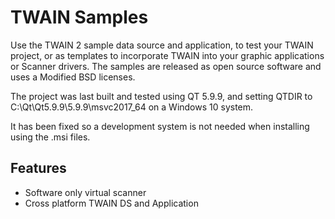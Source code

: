 # TWAIN Samples

Use the TWAIN 2 sample data source and application, to test
your TWAIN project, or as templates to incorporate TWAIN into
your graphic applications or Scanner drivers. The samples are
released as open source software and uses a Modified BSD
licenses.

The project was last built and tested using QT 5.9.9, and
setting QTDIR to C:\Qt\Qt5.9.9\5.9.9\msvc2017_64 on a
Windows 10 system.

It has been fixed so a development system is not needed when
installing using the .msi files.

## Features

 - Software only virtual scanner
 - Cross platform TWAIN DS and Application
